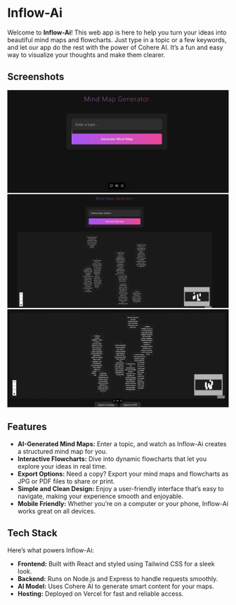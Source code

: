 # Inflow-Ai

Welcome to **Inflow-Ai**! This web app is here to help you turn your ideas into beautiful mind maps and flowcharts. Just type in a topic or a few keywords, and let our app do the rest with the power of Cohere AI. It’s a fun and easy way to visualize your thoughts and make them clearer.

## Screenshots
![Screenshot 1](assets/1.jpg)
![Screenshot 2](assets/2.jpg)
![Screenshot 3](assets/3.jpg)

## Features

- **AI-Generated Mind Maps:** Enter a topic, and watch as Inflow-Ai creates a structured mind map for you.
- **Interactive Flowcharts:** Dive into dynamic flowcharts that let you explore your ideas in real time.
- **Export Options:** Need a copy? Export your mind maps and flowcharts as JPG or PDF files to share or print.
- **Simple and Clean Design:** Enjoy a user-friendly interface that’s easy to navigate, making your experience smooth and enjoyable.
- **Mobile Friendly:** Whether you’re on a computer or your phone, Inflow-Ai works great on all devices.

## Tech Stack

Here’s what powers Inflow-Ai:

- **Frontend:** Built with React and styled using Tailwind CSS for a sleek look.
- **Backend:** Runs on Node.js and Express to handle requests smoothly.
- **AI Model:** Uses Cohere AI to generate smart content for your maps.
- **Hosting:** Deployed on Vercel for fast and reliable access.

